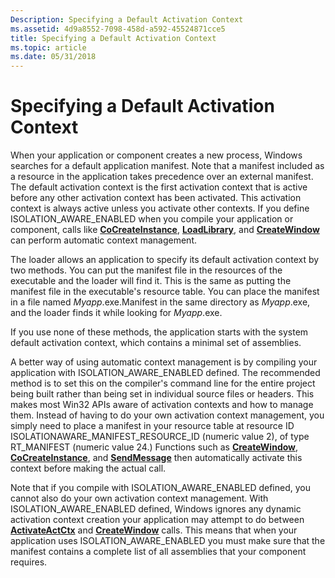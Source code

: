```yaml
---
Description: Specifying a Default Activation Context
ms.assetid: 4d9a8552-7098-458d-a592-45524871cce5
title: Specifying a Default Activation Context
ms.topic: article
ms.date: 05/31/2018
---
```


# Specifying a Default Activation Context

When your application or component creates a new process, Windows searches for a default application manifest. Note that a manifest included as a resource in the application takes precedence over an external manifest. The default activation context is the first activation context that is active before any other activation context has been activated. This activation context is always active unless you activate other contexts. If you define ISOLATION\_AWARE\_ENABLED when you compile your application or component, calls like [**CoCreateInstance**](https://msdn.microsoft.com/en-us/library/ms686615(v=VS.85).aspx), [**LoadLibrary**](https://docs.microsoft.com/windows/desktop/api/libloaderapi/nf-libloaderapi-loadlibrarya), and [**CreateWindow**](https://msdn.microsoft.com/library/ms632679(v=VS.85).aspx) can perform automatic context management.

The loader allows an application to specify its default activation context by two methods. You can put the manifest file in the resources of the executable and the loader will find it. This is the same as putting the manifest file in the executable's resource table. You can place the manifest in a file named *Myapp*.exe.Manifest in the same directory as *Myapp*.exe, and the loader finds it while looking for *Myapp*.exe.

If you use none of these methods, the application starts with the system default activation context, which contains a minimal set of assemblies.

A better way of using automatic context management is by compiling your application with ISOLATION\_AWARE\_ENABLED defined. The recommended method is to set this on the compiler's command line for the entire project being built rather than being set in individual source files or headers. This makes most Win32 APIs aware of activation contexts and how to manage them. Instead of having to do your own activation context management, you simply need to place a manifest in your resource table at resource ID ISOLATIONAWARE\_MANIFEST\_RESOURCE\_ID (numeric value 2), of type RT\_MANIFEST (numeric value 24.) Functions such as [**CreateWindow**](https://msdn.microsoft.com/library/ms632679(v=VS.85).aspx), [**CoCreateInstance**](https://msdn.microsoft.com/en-us/library/ms686615(v=VS.85).aspx), and [**SendMessage**](https://msdn.microsoft.com/library/ms644950(v=VS.85).aspx) then automatically activate this context before making the actual call.

Note that if you compile with ISOLATION\_AWARE\_ENABLED defined, you cannot also do your own activation context management. With ISOLATION\_AWARE\_ENABLED defined, Windows ignores any dynamic activation context creation your application may attempt to do between [**ActivateActCtx**](/windows/desktop/api/Winbase/nf-winbase-activateactctx) and [**CreateWindow**](https://msdn.microsoft.com/library/ms632679(v=VS.85).aspx) calls. This means that when your application uses ISOLATION\_AWARE\_ENABLED you must make sure that the manifest contains a complete list of all assemblies that your component requires.

 

 



